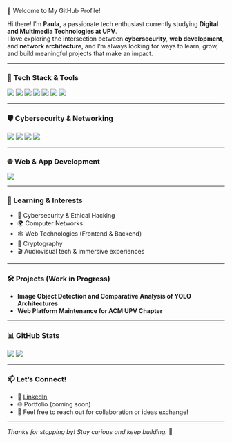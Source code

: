 🚀 Welcome to My GitHub Profile!

Hi there! I’m **Paula**, a passionate tech enthusiast currently studying **Digital and Multimedia Technologies at UPV**.  
I love exploring the intersection between **cybersecurity**, **web development**, and **network architecture**, and I’m always looking for ways to learn, grow, and build meaningful projects that make an impact.

---

### 🔧 Tech Stack & Tools  
<p align="left">
  <img src="https://img.shields.io/badge/Python-3776AB?style=for-the-badge&logo=python&logoColor=white"/>
  <img src="https://img.shields.io/badge/C-00599C?style=for-the-badge&logo=c&logoColor=white"/>
  <img src="https://img.shields.io/badge/Java-007396?style=for-the-badge&logo=java&logoColor=white"/>
  <img src="https://img.shields.io/badge/JavaScript-F7DF1E?style=for-the-badge&logo=javascript&logoColor=black"/>
  <img src="https://img.shields.io/badge/HTML5-E34F26?style=for-the-badge&logo=html5&logoColor=white"/>
  <img src="https://img.shields.io/badge/CSS3-1572B6?style=for-the-badge&logo=css3&logoColor=white"/>
  <img src="https://img.shields.io/badge/SQL-4479A1?style=for-the-badge&logo=mysql&logoColor=white"/>
</p>

---

### 🛡️ Cybersecurity & Networking  
<p align="left">
  <img src="https://img.shields.io/badge/Linux-FCC624?style=for-the-badge&logo=linux&logoColor=black"/>
  <img src="https://img.shields.io/badge/Wireshark-1679A7?style=for-the-badge&logo=wireshark&logoColor=white"/>
  <img src="https://img.shields.io/badge/Cryptography-6A1B9A?style=for-the-badge"/>
  <img src="https://img.shields.io/badge/Computer%20Networks-008080?style=for-the-badge"/>
</p>

---

### 🌐 Web & App Development  
<p align="left">
  <img src="https://img.shields.io/badge/Node.js-339933?style=for-the-badge&logo=nodedotjs&logoColor=white"/>
</p>

---

### 🧠 Learning & Interests  
- 🔐 Cybersecurity & Ethical Hacking  
- 🌍 Computer Networks  
- 🕸️ Web Technologies (Frontend & Backend)  
- 🔑 Cryptography  
- 🎬 Audiovisual tech & immersive experiences  

---

### 🛠️ Projects (Work in Progress)
- **Image Object Detection and Comparative Analysis of YOLO Architectures**
- **Web Platform Maintenance for ACM UPV Chapter**

---

### 📊 GitHub Stats  
<p align="left">
  <img src="https://github-readme-stats.vercel.app/api?username=oteropaula&show_icons=true&theme=radical"/>
  <img src="https://github-readme-stats.vercel.app/api/top-langs/?username=oteropaula&layout=compact&theme=radical"/>
</p>

---

### 📫 Let’s Connect!
- 💼 [LinkedIn](https://www.linkedin.com/in/paulaoteropaños)  
- 🌐 Portfolio (coming soon)  
- 📩 Feel free to reach out for collaboration or ideas exchange!

---

_Thanks for stopping by! Stay curious and keep building._ 🚀
